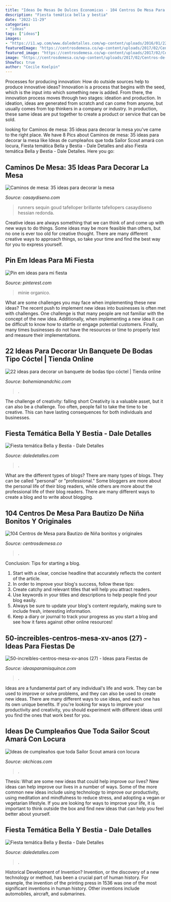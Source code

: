 ```yaml
---
title: "Ideas De Mesas De Dulces Economicas - 104 Centros De Mesa Para Bautizo De Niña Bonitos Y Originales"
description: "Fiesta temática bella y bestia"
date: "2022-11-29"
categories:
- "ideas"
tags: ["ideas"]
images:
- "https://i1.wp.com/www.daledetalles.com/wp-content/uploads/2016/01/22.jpg"
featuredImage: "https://centrosdemesa.co/wp-content/uploads/2017/02/Centros-de-mesa-Bautizo-niña-38-550x733.jpg"
featured_image: "https://centrosdemesa.co/wp-content/uploads/2017/02/Centros-de-mesa-Bautizo-niña-38-550x733.jpg"
image: "https://centrosdemesa.co/wp-content/uploads/2017/02/Centros-de-mesa-Bautizo-niña-38-550x733.jpg"
ShowToc: true
author: "Cecile Koelpin"
---
```



Processes for producing innovation: How do outside sources help to produce innovative ideas?
Innovation is a process that begins with the seed, which is the input into which something new is added. From there, the innovation process moves through two stages: ideation and production. In ideation, ideas are generated from scratch and can come from anyone, but usually comes from top thinkers in a company or industry. In production, these same ideas are put together to create a product or service that can be sold.

	

		
looking for Caminos de mesa: 35 ideas para decorar la mesa you've came to the right place. We have 8 Pics about Caminos de mesa: 35 ideas para decorar la mesa like Ideas de cumpleaños que toda Sailor Scout amará con locura, Fiesta temática Bella y Bestia - Dale Detalles and also Fiesta temática Bella y Bestia - Dale Detalles. Here you go:
		
    
## Caminos De Mesa: 35 Ideas Para Decorar La Mesa

<img loading=lazy src="https://casaydiseno.com/wp-content/uploads/2015/10/caminos-de-mesa-elegante-color-oro-brillante.jpg" onerror="this.onerror=null;this.src='https://tse4.mm.bing.net/th?id=OIP.dP_bM13fS9IULbDrmSpvNgHaHa&amp;pid=15.1';" alt="Caminos de mesa: 35 ideas para decorar la mesa">

_Source: casaydiseno.com_

>runners sequin goud tafelloper brillante tafellopers casaydiseno hessian redonda. 

	

Creative ideas are always something that we can think of and come up with new ways to do things. Some ideas may be more feasible than others, but no one is ever too old for creative thought. There are many different creative ways to approach things, so take your time and find the best way for you to express yourself.

    
## Pin Em Ideas Para Mi Fiesta

<img loading=lazy src="https://i.pinimg.com/736x/22/4d/e3/224de3d02369c5cf02d379a811585bd8.jpg" onerror="this.onerror=null;this.src='https://tse4.mm.bing.net/th?id=OIP.pgTEAQaBA8auGkKCkbcicgHaLd&amp;pid=15.1';" alt="Pin em ideas para mi fiesta">

_Source: pinterest.com_

>minie organico. 

	

What are some challenges you may face when implementing these new ideas?
The recent push to implement new ideas into businesses is often met with challenges. One challenge is that many people are not familiar with the concept of the new idea. Additionally, when implementing a new idea it can be difficult to know how to startle or engage potential customers. Finally, many times businesses do not have the resources or time to properly test and measure their implementations.

    
## 22 Ideas Para Decorar Un Banquete De Bodas Tipo Cóctel | Tienda Online

<img loading=lazy src="http://www.bohemianandchic.com/sites/default/files/decoracion_de_un_cocktail_para_boda_19_0.jpg" onerror="this.onerror=null;this.src='https://tse3.mm.bing.net/th?id=OIP.nOlBMCsFXnOeyfzQvLy_LgHaLG&amp;pid=15.1';" alt="22 ideas para decorar un banquete de bodas tipo cóctel | Tienda online">

_Source: bohemianandchic.com_

>. 

	

The challenge of creativity: falling short
Creativity is a valuable asset, but it can also be a challenge. Too often, people fail to take the time to be creative. This can have lasting consequences for both individuals and businesses.

    
## Fiesta Temática Bella Y Bestia - Dale Detalles

<img loading=lazy src="https://i1.wp.com/www.daledetalles.com/wp-content/uploads/2016/01/6.jpg" onerror="this.onerror=null;this.src='https://tse4.mm.bing.net/th?id=OIP.dva2PqtkhrURLU5n1BpJjwHaJ4&amp;pid=15.1';" alt="Fiesta temática Bella y Bestia - Dale Detalles">

_Source: daledetalles.com_

>. 

	

What are the different types of blogs?
There are many types of blogs. They can be called "personal" or "professional." Some bloggers are more about the personal life of their blog readers, while others are more about the professional life of their blog readers. There are many different ways to create a blog and to write about blogging.

    
## 104 Centros De Mesa Para Bautizo De Niña Bonitos Y Originales

<img loading=lazy src="https://centrosdemesa.co/wp-content/uploads/2017/02/Centros-de-mesa-Bautizo-niña-38-550x733.jpg" onerror="this.onerror=null;this.src='https://tse4.mm.bing.net/th?id=OIP.-PC9bLbBWJUMRzLJu9f0WQHaJ3&amp;pid=15.1';" alt="104 Centros de Mesa para Bautizo de Niña bonitos y originales">

_Source: centrosdemesa.co_

>. 

	

Conclusion: Tips for starting a blog.
1. Start with a clear, concise headline that accurately reflects the content of the article.
2. In order to improve your blog's success, follow these tips: 
3. Create catchy and relevant titles that will help you attract readers. 
4. Use keywords in your titles and descriptions to help people find your blog easily. 
5. Always be sure to update your blog's content regularly, making sure to include fresh, interesting information. 
6. Keep a diary or journal to track your progress as you start a blog and see how it fares against other online resources!

    
## 50-increibles-centros-mesa-xv-anos (27) - Ideas Para Fiestas De

<img loading=lazy src="https://ideasparamisquince.com/wp-content/uploads/2017/09/50-increibles-centros-mesa-xv-anos-27.jpg" onerror="this.onerror=null;this.src='https://tse2.mm.bing.net/th?id=OIP.BOD02GX2FL67h_BonablnAHaLG&amp;pid=15.1';" alt="50-increibles-centros-mesa-xv-anos (27) - Ideas para Fiestas de">

_Source: ideasparamisquince.com_

>. 

	

Ideas are a fundamental part of any individual's life and work. They can be used to improve or solve problems, and they can also be used to create new ideas. There are many different ways to use ideas, and each one has its own unique benefits. If you're looking for ways to improve your productivity and creativity, you should experiment with different ideas until you find the ones that work best for you.

    
## Ideas De Cumpleaños Que Toda Sailor Scout Amará Con Locura

<img loading=lazy src="https://www.okchicas.com/wp-content/uploads/2020/06/Fiesta-con-temática-de-Sailor-moon-14.jpg" onerror="this.onerror=null;this.src='https://tse4.mm.bing.net/th?id=OIP.IuKKFFu4FtbMWYcItVNWeQHaNK&amp;pid=15.1';" alt="Ideas de cumpleaños que toda Sailor Scout amará con locura">

_Source: okchicas.com_

>. 

	

Thesis: What are some new ideas that could help improve our lives?
New ideas can help improve our lives in a number of ways. Some of the more common new ideas include using technology to improve our productivity, using meditation and mindfulness to reduce stress, and adopting a vegan or vegetarian lifestyle. If you are looking for ways to improve your life, it is important to think outside the box and find new ideas that can help you feel better about yourself.

    
## Fiesta Temática Bella Y Bestia - Dale Detalles

<img loading=lazy src="https://i1.wp.com/www.daledetalles.com/wp-content/uploads/2016/01/22.jpg" onerror="this.onerror=null;this.src='https://tse1.mm.bing.net/th?id=OIP.UU21_CguMvBH2QZj7ZnD5wHaJ4&amp;pid=15.1';" alt="Fiesta temática Bella y Bestia - Dale Detalles">

_Source: daledetalles.com_

>. 

	

Historical Development of Invention?
Invention, or the discovery of a new technology or method, has been a crucial part of human history. For example, the invention of the printing press in 1536 was one of the most significant inventions in human history. Other inventions include automobiles, aircraft, and submarines.

